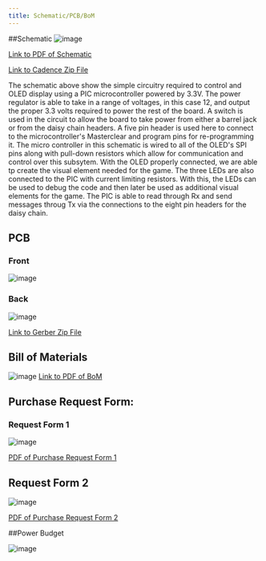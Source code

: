 ```yaml
---
title: Schematic/PCB/BoM
---
```

##Schematic
![image](https://github.com/user-attachments/assets/c0701d0b-80d2-4ef5-8127-c38f42aca25f)


[Link to PDF of Schematic](https://github.com/user-attachments/files/20053123/Duttenhefner_Individual_Schematic_Design_2.pdf)

[Link to Cadence Zip File](https://github.com/user-attachments/files/20053138/Duttenhefner_Individual_Schematic.zip)

The schematic above show the simple circuitry required to control and OLED display using a PIC microcontroller powered by 3.3V. The power regulator is able to take in a range of voltages, in this case 12, and output the proper 3.3 volts required to power the rest of the board. A switch is used in the circuit to allow the board to take power from either a barrel jack or from the daisy chain headers. A five pin header is used here to connect to the microcontroller's Masterclear and program pins for re-programming it. The micro controller in this schematic is wired to all of the OLED's SPI pins along with pull-down resistors which allow for communication and control over this subsytem. With the OLED properly connected, we are able tp create the visual element needed for the game. The three LEDs are also connected to the PIC with current limiting resistors. With this, the LEDs can be used to debug the code and then later be used as additional visual elements for the game. The PIC is able to read through Rx and send messages throug Tx via the connections to the eight pin headers for the daisy chain.

## PCB
### Front
![image](https://github.com/user-attachments/assets/e5d4a562-118d-424c-9431-4cf6b415dcf4)

### Back
![image](https://github.com/user-attachments/assets/11014e46-cf6f-41b2-bea6-05dd10164aab)

[Link to Gerber Zip File](https://github.com/user-attachments/files/20053429/ShaneDuttenhefner_302.zip)




## Bill of Materials
![image](https://github.com/user-attachments/assets/4cbbdf10-de8d-458f-a1de-ea301fe021ee)
[Link to PDF of BoM](https://github.com/user-attachments/files/20053341/Duttenhefner_314_BoM.pdf)

## Purchase Request Form:
### Request Form 1
![image](https://github.com/user-attachments/assets/261b9f24-dbde-4085-9d30-e8c879b74f80)

[PDF of Purchase Request Form 1](https://github.com/user-attachments/files/19044818/Duttenhefner_EGR-314-Purchase-Request-2025_DIGI-KEY.pdf)

## Request Form 2
![image](https://github.com/user-attachments/assets/c40a6fb2-4211-4a00-ac0d-c6721ad36809)

[PDF of Purchase Request Form 2](https://github.com/user-attachments/files/20053358/Duttenhefner_314_BoM.pdf)




##Power Budget

![image](https://github.com/user-attachments/assets/c0b12ffb-e191-4eec-aa4f-1b222106c010)


